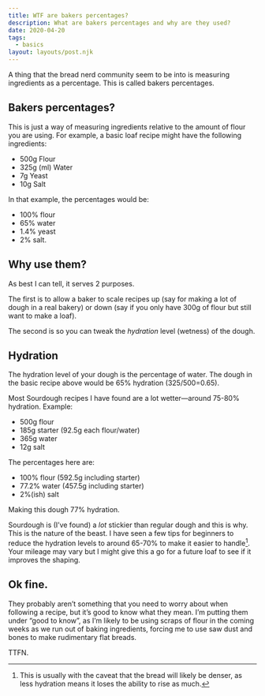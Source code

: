 ```yaml
---
title: WTF are bakers percentages?
description: What are bakers percentages and why are they used?
date: 2020-04-20
tags:
  - basics
layout: layouts/post.njk
---
```


A thing that the bread nerd community seem to be into is measuring ingredients as a percentage. This is called bakers percentages. 

## Bakers percentages?

This is just a way of measuring ingredients relative to the amount of flour you are using. For example, a basic loaf recipe might have the following ingredients:

- 500g Flour 
- 325g (ml) Water
- 7g Yeast
- 10g Salt

In that example, the percentages would be:

- 100% flour
- 65% water
- 1.4% yeast
- 2% salt. 

## Why use them?

As best I can tell, it serves 2 purposes. 

The first is to allow a baker to scale recipes up (say for making a lot of dough in a real bakery) or down (say if you only have 300g of flour but still want to make a loaf). 

The second is so you can tweak the *hydration* level (wetness) of the dough. 

## Hydration

The hydration level of your dough is the percentage of water. The dough in the basic recipe above would be 65% hydration (325/500=0.65). 

Most Sourdough recipes I have found are a lot wetter—around 75-80% hydration. Example:

- 500g flour
- 185g starter (92.5g each flour/water)
- 365g water
- 12g salt

The percentages here are:

- 100% flour (592.5g including starter)
- 77.2% water (457.5g including starter)
- 2%(ish) salt

Making this dough 77% hydration. 

Sourdough is (I’ve found) a *lot* stickier than regular dough and this is why. This is the nature of the beast. I have seen a few tips for beginners to reduce the hydration levels to around 65-70% to make it easier to handle[^caveat]. Your mileage may vary but I might give this a go for a future loaf to see if it improves the shaping. 

## Ok fine. 

They probably aren’t something that you need to worry about when following a recipe, but it’s good to know what they mean. I’m putting them under “good to know”, as I’m likely to be using scraps of flour in the coming weeks as we run out of baking ingredients, forcing me to use saw dust and bones to make rudimentary flat breads. 

TTFN. 

[^caveat]: This is usually with the caveat that the bread will likely be denser, as less hydration means it loses the ability to rise as much. 


